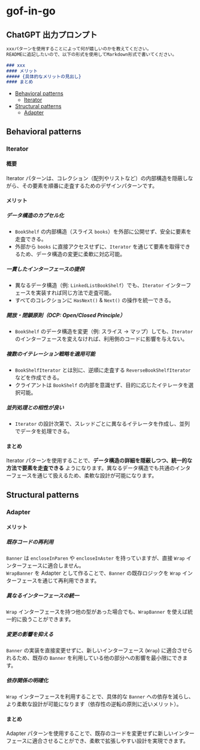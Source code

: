 # gof-in-go

## ChatGPT 出力プロンプト

```Markdown
xxxパターンを使用することによって何が嬉しいのかを教えてください。
READMEに追記したいので、以下の形式を使用してMarkdown形式で書いてください。

### xxx
#### メリット
##### {具体的なメリットの見出し}
#### まとめ
```

- [Behavioral patterns](#behavioral-patterns)
  - [Iterator](#iterator)
- [Structural patterns](#structural-patterns)
  - [Adapter](#adapter)

## Behavioral patterns

### Iterator

#### 概要

Iterator パターンは、コレクション（配列やリストなど）の内部構造を隠蔽しながら、その要素を順番に走査するためのデザインパターンです。

#### メリット

##### データ構造のカプセル化

- `BookShelf` の内部構造（スライス `books`）を外部に公開せず、安全に要素を走査できる。
- 外部から `books` に直接アクセスせずに、`Iterator` を通じて要素を取得できるため、データ構造の変更に柔軟に対応可能。

##### 一貫したインターフェースの提供

- 異なるデータ構造（例: `LinkedListBookShelf`）でも、`Iterator` インターフェースを実装すれば同じ方法で走査可能。
- すべてのコレクションに `HasNext()` & `Next()` の操作を統一できる。

##### 開放・閉鎖原則（OCP: Open/Closed Principle）

- `BookShelf` のデータ構造を変更（例: スライス → マップ）しても、`Iterator` のインターフェースを変えなければ、利用側のコードに影響を与えない。

##### 複数のイテレーション戦略を適用可能

- `BookShelfIterator` とは別に、逆順に走査する `ReverseBookShelfIterator` などを作成できる。
- クライアントは `BookShelf` の内部を意識せず、目的に応じたイテレータを選択可能。

##### 並列処理との相性が良い

- `Iterator` の設計次第で、スレッドごとに異なるイテレータを作成し、並列でデータを処理できる。

#### まとめ

Iterator パターンを使用することで、**データ構造の詳細を隠蔽しつつ、統一的な方法で要素を走査できる** ようになります。異なるデータ構造でも共通のインターフェースを通じて扱えるため、柔軟な設計が可能になります。

## Structural patterns

### Adapter

#### メリット

##### 既存コードの再利用

`Banner` は `encloseInParen` や `encloseInAster` を持っていますが、直接 `Wrap` インターフェースに適合しません。  
`WrapBanner` を Adapter として作ることで、`Banner` の既存ロジックを `Wrap` インターフェースを通じて再利用できます。

##### 異なるインターフェースの統一

`Wrap` インターフェースを持つ他の型があった場合でも、`WrapBanner` を使えば統一的に扱うことができます。

##### 変更の影響を抑える

`Banner` の実装を直接変更せずに、新しいインターフェース (`Wrap`) に適合させられるため、既存の `Banner` を利用している他の部分への影響を最小限にできます。

##### 依存関係の明確化

`Wrap` インターフェースを利用することで、具体的な `Banner` への依存を減らし、より柔軟な設計が可能になります（依存性の逆転の原則に近いメリット）。

#### まとめ

Adapter パターンを使用することで、既存のコードを変更せずに新しいインターフェースに適合させることができ、柔軟で拡張しやすい設計を実現できます。
